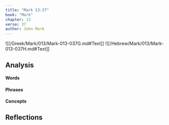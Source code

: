```yaml
---
title: "Mark 13:37"
book: "Mark"
chapter: 13
verse: 37
author: John Mark
---
```

![[/Greek/Mark/013/Mark-013-037G.md#Text]]
![[/Hebrew/Mark/013/Mark-013-037H.md#Text]]

## Analysis

#### Words

#### Phrases

#### Concepts

## Reflections
